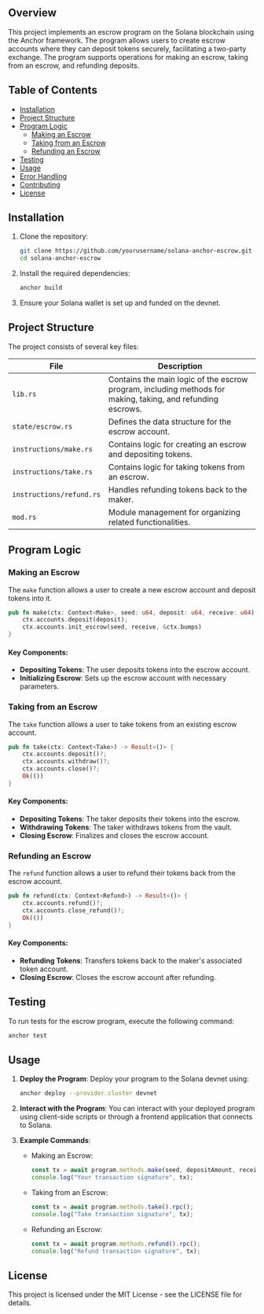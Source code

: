 ## Overview
This project implements an escrow program on the Solana blockchain using the Anchor framework. The program allows users to create escrow accounts where they can deposit tokens securely, facilitating a two-party exchange. The program supports operations for making an escrow, taking from an escrow, and refunding deposits.

## Table of Contents
- [Installation](#installation)
- [Project Structure](#project-structure)
- [Program Logic](#program-logic)
  - [Making an Escrow](#making-an-escrow)
  - [Taking from an Escrow](#taking-from-an-escrow)
  - [Refunding an Escrow](#refunding-an-escrow)
- [Testing](#testing)
- [Usage](#usage)
- [Error Handling](#error-handling)
- [Contributing](#contributing)
- [License](#license)

## Installation
1. Clone the repository:
   ```bash
   git clone https://github.com/yourusername/solana-anchor-escrow.git
   cd solana-anchor-escrow
   ```

2. Install the required dependencies:
   ```bash
   anchor build
   ```

3. Ensure your Solana wallet is set up and funded on the devnet.

## Project Structure
The project consists of several key files:

| File                  | Description                                                   |
|-----------------------|---------------------------------------------------------------|
| `lib.rs`              | Contains the main logic of the escrow program, including methods for making, taking, and refunding escrows. |
| `state/escrow.rs`     | Defines the data structure for the escrow account.           |
| `instructions/make.rs`| Contains logic for creating an escrow and depositing tokens. |
| `instructions/take.rs`| Contains logic for taking tokens from an escrow.             |
| `instructions/refund.rs`| Handles refunding tokens back to the maker.                |
| `mod.rs`              | Module management for organizing related functionalities.    |

## Program Logic

### Making an Escrow
The `make` function allows a user to create a new escrow account and deposit tokens into it.

```rust
pub fn make(ctx: Context<Make>, seed: u64, deposit: u64, receive: u64) -> Result<()> {
    ctx.accounts.deposit(deposit);
    ctx.accounts.init_escrow(seed, receive, &ctx.bumps)
}
```
#### Key Components:
- **Depositing Tokens**: The user deposits tokens into the escrow account.
- **Initializing Escrow**: Sets up the escrow account with necessary parameters.

### Taking from an Escrow
The `take` function allows a user to take tokens from an existing escrow account.

```rust
pub fn take(ctx: Context<Take>) -> Result<()> {
    ctx.accounts.deposit()?;
    ctx.accounts.withdraw()?;
    ctx.accounts.close()?;
    Ok(())
}
```
#### Key Components:
- **Depositing Tokens**: The taker deposits their tokens into the escrow.
- **Withdrawing Tokens**: The taker withdraws tokens from the vault.
- **Closing Escrow**: Finalizes and closes the escrow account.

### Refunding an Escrow
The `refund` function allows a user to refund their tokens back from the escrow account.

```rust
pub fn refund(ctx: Context<Refund>) -> Result<()> {
    ctx.accounts.refund()?;
    ctx.accounts.close_refund()?;
    Ok(())
}
```
#### Key Components:
- **Refunding Tokens**: Transfers tokens back to the maker's associated token account.
- **Closing Escrow**: Closes the escrow account after refunding.

## Testing
To run tests for the escrow program, execute the following command:

```bash
anchor test
```
## Usage
1. **Deploy the Program**: Deploy your program to the Solana devnet using:
   ```bash
   anchor deploy --provider.cluster devnet
   ```

2. **Interact with the Program**: You can interact with your deployed program using client-side scripts or through a frontend application that connects to Solana.

3. **Example Commands**:
   - Making an Escrow:
     ```javascript
     const tx = await program.methods.make(seed, depositAmount, receiveAmount).rpc();
     console.log("Your transaction signature", tx);
     ```
   - Taking from an Escrow:
     ```javascript
     const tx = await program.methods.take().rpc();
     console.log("Take transaction signature", tx);
     ```
   - Refunding an Escrow:
     ```javascript
     const tx = await program.methods.refund().rpc();
     console.log("Refund transaction signature", tx);
     ```
## License
This project is licensed under the MIT License - see the LICENSE file for details.
